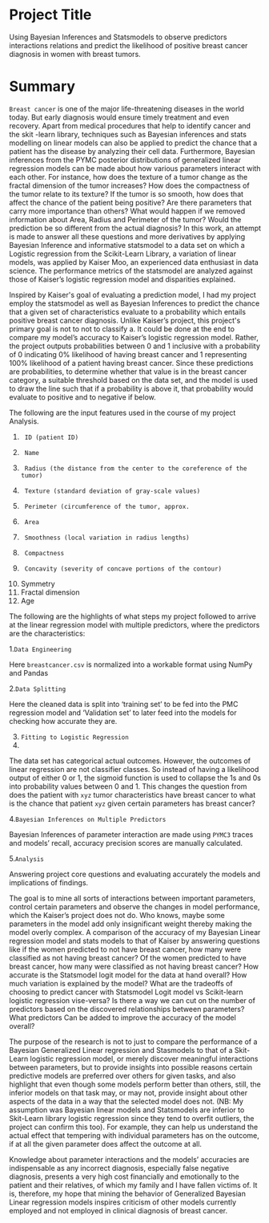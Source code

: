 
# Project Title

Using Bayesian Inferences and Statsmodels to observe predictors interactions relations and predict the likelihood of positive breast cancer diagnosis in women with breast tumors.
 
# Summary 
`Breast cancer` is one of the major life-threatening diseases in the world today. But early diagnosis would ensure timely treatment and even recovery. Apart from medical procedures that help to identify cancer and the skit -learn library, techniques such as Bayesian inferences and stats modelling on linear models can also  be applied to predict the chance that a patient has the disease by analyzing their cell data. Furthermore, Bayesian inferences from the PYMC posterior distributions of generalized linear regression models can be made about how various parameters interact with each other. For instance, how does the texture of a tumor change as the fractal dimension of the tumor increases?  How does the compactness of the tumor relate to its texture? If the tumor is so smooth, how does that affect the chance of the patient being positive? Are there parameters that carry more importance than others? What would happen if we removed information about Area, Radius  and Perimeter of the tumor? Would the prediction be so different from the actual diagnosis? In this work, an attempt is made to answer all these questions and more derivatives by applying Bayesian Inference and informative statsmodel  to a data set on which a Logistic regression from the Scikit-Learn Library, a variation of linear models, was applied by Kaiser Moo, an experienced data enthusiast in data science. The performance metrics of the statsmodel are analyzed against those of Kaiser’s logistic regression model and disparities explained.
 
Inspired by Kaiser's goal of evaluating a prediction model, I had my project employ the statsmodel as well as Bayesian Inferences to predict the chance that a given set of characteristics evaluate to a probability which entails positive breast cancer diagnosis. Unlike Kaiser’s project, this project's primary goal is not to not  to classify a. It could be done at the end to compare my model’s accuracy to Kaiser’s logistic regression model. Rather, the project outputs probabilities between 0 and 1 inclusive with a probability of 0 indicating 0% likelihood  of having breast cancer and 1 representing 100% likelihood  of a patient having breast cancer. Since these predictions are probabilities, to determine whether that value is in the breast cancer category, a suitable threshold based on the data set, and the model  is used to draw the line such that if a probability is above it, that probability would evaluate to positive and to negative if below.

The following are the input features used in the course of my project Analysis.
 
1.      ID (patient ID)
2.      Name
3.      Radius (the distance from the center to the coreference of the tumor)
4.      Texture (standard deviation of gray-scale values)
5.      Perimeter (circumference of the tumor, approx. 
6.      Area
7.      Smoothness (local variation in radius lengths)
8.      Compactness
9.      Concavity (severity of concave portions of the contour)
10.   Symmetry
11.   Fractal dimension
12.   Age

The following are the highlights of what steps my project followed to arrive at the linear regression model with multiple predictors, where the predictors are the characteristics:
 
1.`Data Engineering`

Here `breastcancer.csv` is normalized into a workable format using NumPy and Pandas
 
2.`Data Splitting`

Here the cleaned data is split into ‘training set’ to be fed into the PMC regression model and ‘Validation set’ to later feed into the models for checking how accurate they are.

3. `Fitting to Logistic Regression`
4. 
The data set has categorical actual outcomes. However, the outcomes of linear regression are not classifier classes. So instead of having a likelihood output of either 0 or 1, the sigmoid function is used to collapse the 1s and 0s into probability values between 0 and 1. This changes the question from does the patient with `xyz` tumor characteristics have breast cancer to what is the chance that patient `xyz` given certain parameters has breast cancer? 

4.`Bayesian Inferences on Multiple Predictors`

Bayesian Inferences of parameter interaction are made using `PYMC3` traces and models’ recall, accuracy precision scores are manually calculated.

5.`Analysis`

Answering project core questions and evaluating accurately the models and implications of findings.
 
 
The goal is to mine all sorts of interactions between  important parameters, control certain parameters and observe the changes in model performance, which the Kaiser’s project does not do. Who knows, maybe some parameters in the model add only insignificant weight thereby making the model overly complex.  A comparison of the accuracy of my Bayesian Linear regression model and stats models to that of Kaiser by answering questions like if the women predicted to not have breast cancer, how many were classified as not having breast cancer? Of the women predicted to have breast cancer, how many were classified as not having breast cancer? How accurate is the Statsmodel logit model for the data at hand overall? How much variation is explained by the model? What are the tradeoffs of choosing to predict cancer with Statsmodel  Logit model vs  Scikit-learn logistic regression vise-versa? Is there a way we can cut on the number of predictors based on the discovered relationships between parameters? What predictors Can be added to improve the accuracy of the model overall?
 
The purpose of the research is not to just to compare the performance of a  Bayesian Generalized Linear regression and Stasmodels  to that of a  Skit-Learn logistic regression model, or merely discover meaningful interactions between parameters, but to provide insights into possible reasons certain predictive models are preferred over others for given tasks, and also highlight that even though some models perform better than others, still, the inferior models on that task may, or may not, provide insight about other aspects of the data in a way that the selected model does not. (NB: My assumption was Bayesian linear models and Statsmodels  are inferior to Skit-Learn library  logistic regression since they tend to overfit outliers, the project can confirm this too). For example, they can help us understand the actual effect that  tempering with individual parameters has on the outcome, if at all the given parameter does affect the outcome at all.
 
Knowledge about parameter interactions and the models’ accuracies are indispensable as any incorrect diagnosis, especially false negative diagnosis, presents a very high cost financially and emotionally to the patient and their relatives, of which my family and I have fallen victims of. It is, therefore, my hope that mining the behavior of Generalized Bayesian Linear regression models inspires criticism of other models currently employed and not employed in clinical diagnosis of breast cancer.
